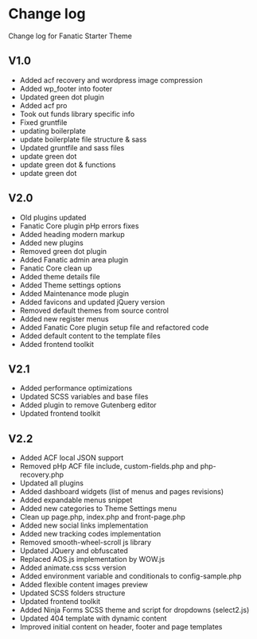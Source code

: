 # Change log

Change log for Fanatic Starter Theme

## V1.0

* Added acf recovery and wordpress image compression
* Added wp_footer into footer
* Updated green dot plugin
* Added acf pro
* Took out funds library specific info
* Fixed gruntfile
* updating boilerplate
* update boilerplate file structure & sass
* Updated gruntfile and sass files
* update green dot
* update green dot & functions
* update green dot

## V2.0

* Old plugins updated
* Fanatic Core plugin pHp errors fixes
* Added heading modern markup
* Added new plugins
* Removed green dot plugin
* Added Fanatic admin area plugin
* Fanatic Core clean up
* Added theme details file
* Added Theme settings options
* Added Maintenance mode plugin
* Added favicons and updated jQuery version
* Removed default themes from source control
* Added new register menus
* Added Fanatic Core plugin setup file and refactored code
* Added default content to the template files
* Added frontend toolkit

## V2.1

* Added performance optimizations
* Updated SCSS variables and base files
* Added plugin to remove Gutenberg editor
* Updated frontend toolkit

## V2.2

* Added ACF local JSON support
* Removed pHp ACF file include, custom-fields.php and php-recovery.php
* Updated all plugins
* Added dashboard widgets (list of menus and pages revisions)
* Added expandable menus snippet
* Added new categories to Theme Settings menu
* Clean up page.php, index.php and front-page.php
* Added new social links implementation
* Added new tracking codes implementation
* Removed smooth-wheel-scroll js library
* Updated JQuery and obfuscated
* Replaced AOS.js implementation by WOW.js
* Added animate.css scss version
* Added environment variable and conditionals to config-sample.php
* Added flexible content images preview
* Updated SCSS folders structure
* Updated frontend toolkit
* Added Ninja Forms SCSS theme and script for dropdowns (select2.js)
* Updated 404 template with dynamic content
* Improved initial content on header, footer and page templates
